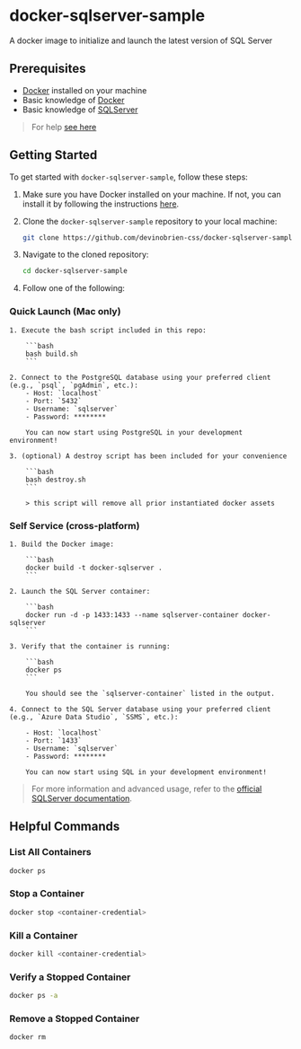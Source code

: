 # docker-sqlserver-sample

A docker image to initialize and launch the latest version of SQL Server

## Prerequisites

- [Docker](https://docs.docker.com/engine/install/) installed on your machine
- Basic knowledge of [Docker](https://docs.docker.com/get-started/overview/)
- Basic knowledge of [SQLServer](https://learn.microsoft.com/en-us/sql/sql-server/?view=sql-server-ver16)

> For help [see here](https://www.devart.com/dbforge/sql/studio/install-sql-server-on-mac.html)

## Getting Started

To get started with `docker-sqlserver-sample`, follow these steps:

1. Make sure you have Docker installed on your machine. If not, you can install it by following the instructions [here](https://docs.docker.com/engine/install/).

2. Clone the `docker-sqlserver-sample` repository to your local machine:

    ```bash
    git clone https://github.com/devinobrien-css/docker-sqlserver-sample.git
    ```

3. Navigate to the cloned repository:

    ```bash
    cd docker-sqlserver-sample
    ```

4. Follow one of the following:

### Quick Launch (Mac only)

    1. Execute the bash script included in this repo:

        ```bash
        bash build.sh
        ```

    2. Connect to the PostgreSQL database using your preferred client (e.g., `psql`, `pgAdmin`, etc.):
        - Host: `localhost`
        - Port: `5432`
        - Username: `sqlserver`
        - Password: ********

        You can now start using PostgreSQL in your development environment!

    3. (optional) A destroy script has been included for your convenience

        ```bash
        bash destroy.sh
        ```

        > this script will remove all prior instantiated docker assets

### Self Service (cross-platform)

    1. Build the Docker image:

        ```bash
        docker build -t docker-sqlserver .
        ```

    2. Launch the SQL Server container:

        ```bash
        docker run -d -p 1433:1433 --name sqlserver-container docker-sqlserver
        ```

    3. Verify that the container is running:

        ```bash
        docker ps
        ```

        You should see the `sqlserver-container` listed in the output.

    4. Connect to the SQL Server database using your preferred client (e.g., `Azure Data Studio`, `SSMS`, etc.):

        - Host: `localhost`
        - Port: `1433`
        - Username: `sqlserver`
        - Password: ********

        You can now start using SQL in your development environment!

>For more information and advanced usage, refer to the [official SQLServer documentation](https://learn.microsoft.com/en-us/sql/sql-server/?view=sql-server-ver16).

## Helpful Commands

### List All Containers

```bash
docker ps
```

### Stop a Container

```bash
docker stop <container-credential>
```

### Kill a Container

```bash
docker kill <container-credential>
```

### Verify a Stopped Container

```bash
docker ps -a
```

### Remove a Stopped Container

```bash
docker rm
```
